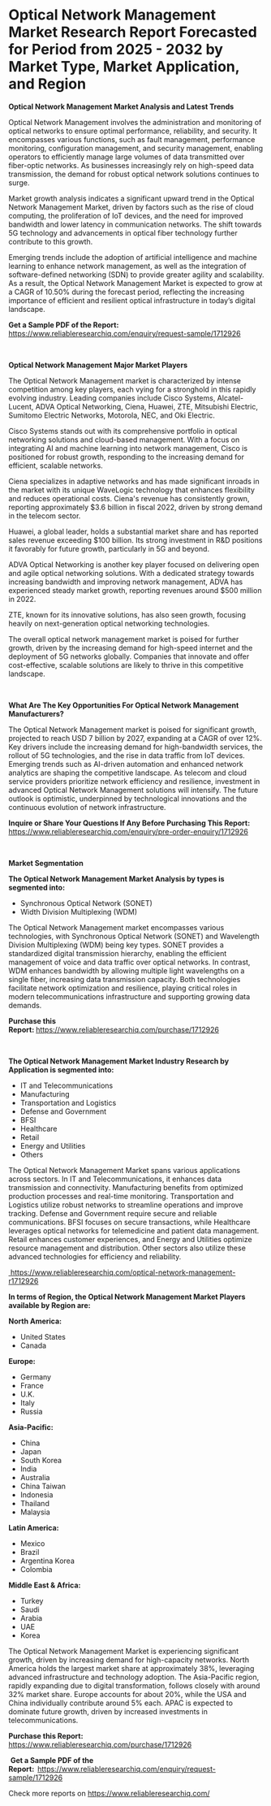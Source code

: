 <p><h1>Optical Network Management Market Research Report Forecasted for Period from 2025 -  2032 by Market Type, Market Application, and Region</h1></p><p><strong>Optical Network Management Market Analysis and Latest Trends</strong></p>
<p><p>Optical Network Management involves the administration and monitoring of optical networks to ensure optimal performance, reliability, and security. It encompasses various functions, such as fault management, performance monitoring, configuration management, and security management, enabling operators to efficiently manage large volumes of data transmitted over fiber-optic networks. As businesses increasingly rely on high-speed data transmission, the demand for robust optical network solutions continues to surge.</p><p>Market growth analysis indicates a significant upward trend in the Optical Network Management Market, driven by factors such as the rise of cloud computing, the proliferation of IoT devices, and the need for improved bandwidth and lower latency in communication networks. The shift towards 5G technology and advancements in optical fiber technology further contribute to this growth. </p><p>Emerging trends include the adoption of artificial intelligence and machine learning to enhance network management, as well as the integration of software-defined networking (SDN) to provide greater agility and scalability. As a result, the Optical Network Management Market is expected to grow at a CAGR of 10.50% during the forecast period, reflecting the increasing importance of efficient and resilient optical infrastructure in today’s digital landscape.</p></p>
<p><strong>Get a Sample PDF of the Report:&nbsp;</strong> <a href="https://www.reliableresearchiq.com/enquiry/request-sample/1712926?utm_campaign=2200&utm_medium=2&utm_source=Github&utm_content=ia&utm_term=15022025&utm_id=optical-network-management">https://www.reliableresearchiq.com/enquiry/request-sample/1712926</a></p>
<p>&nbsp;</p>
<p><strong>Optical Network Management Major Market Players</strong></p>
<p><p>The Optical Network Management market is characterized by intense competition among key players, each vying for a stronghold in this rapidly evolving industry. Leading companies include Cisco Systems, Alcatel-Lucent, ADVA Optical Networking, Ciena, Huawei, ZTE, Mitsubishi Electric, Sumitomo Electric Networks, Motorola, NEC, and Oki Electric. </p><p>Cisco Systems stands out with its comprehensive portfolio in optical networking solutions and cloud-based management. With a focus on integrating AI and machine learning into network management, Cisco is positioned for robust growth, responding to the increasing demand for efficient, scalable networks.</p><p>Ciena specializes in adaptive networks and has made significant inroads in the market with its unique WaveLogic technology that enhances flexibility and reduces operational costs. Ciena's revenue has consistently grown, reporting approximately $3.6 billion in fiscal 2022, driven by strong demand in the telecom sector.</p><p>Huawei, a global leader, holds a substantial market share and has reported sales revenue exceeding $100 billion. Its strong investment in R&D positions it favorably for future growth, particularly in 5G and beyond.</p><p>ADVA Optical Networking is another key player focused on delivering open and agile optical networking solutions. With a dedicated strategy towards increasing bandwidth and improving network management, ADVA has experienced steady market growth, reporting revenues around $500 million in 2022.</p><p>ZTE, known for its innovative solutions, has also seen growth, focusing heavily on next-generation optical networking technologies. </p><p>The overall optical network management market is poised for further growth, driven by the increasing demand for high-speed internet and the deployment of 5G networks globally. Companies that innovate and offer cost-effective, scalable solutions are likely to thrive in this competitive landscape.</p></p>
<p>&nbsp;</p>
<p><strong>What Are The Key Opportunities For Optical Network Management Manufacturers?</strong></p>
<p><p>The Optical Network Management market is poised for significant growth, projected to reach USD 7 billion by 2027, expanding at a CAGR of over 12%. Key drivers include the increasing demand for high-bandwidth services, the rollout of 5G technologies, and the rise in data traffic from IoT devices. Emerging trends such as AI-driven automation and enhanced network analytics are shaping the competitive landscape. As telecom and cloud service providers prioritize network efficiency and resilience, investment in advanced Optical Network Management solutions will intensify. The future outlook is optimistic, underpinned by technological innovations and the continuous evolution of network infrastructure.</p></p>
<p><strong>Inquire or Share Your Questions If Any Before Purchasing This Report:</strong> <a href="https://www.reliableresearchiq.com/enquiry/pre-order-enquiry/1712926?utm_campaign=2200&utm_medium=2&utm_source=Github&utm_content=ia&utm_term=15022025&utm_id=optical-network-management">https://www.reliableresearchiq.com/enquiry/pre-order-enquiry/1712926</a></p>
<p>&nbsp;</p>
<p><strong>Market Segmentation</strong></p>
<p><strong>The Optical Network Management Market Analysis by types is segmented into:</strong></p>
<p><ul><li>Synchronous Optical Network (SONET)</li><li>Width Division Multiplexing (WDM)</li></ul></p>
<p><p>The Optical Network Management market encompasses various technologies, with Synchronous Optical Network (SONET) and Wavelength Division Multiplexing (WDM) being key types. SONET provides a standardized digital transmission hierarchy, enabling the efficient management of voice and data traffic over optical networks. In contrast, WDM enhances bandwidth by allowing multiple light wavelengths on a single fiber, increasing data transmission capacity. Both technologies facilitate network optimization and resilience, playing critical roles in modern telecommunications infrastructure and supporting growing data demands.</p></p>
<p><strong>Purchase this Report:&nbsp;</strong><a href="https://www.reliableresearchiq.com/purchase/1712926?utm_campaign=2200&utm_medium=2&utm_source=Github&utm_content=ia&utm_term=15022025&utm_id=optical-network-management">https://www.reliableresearchiq.com/purchase/1712926</a></p>
<p>&nbsp;</p>
<p><strong>The Optical Network Management Market Industry Research by Application is segmented into:</strong></p>
<p><ul><li>IT and Telecommunications</li><li>Manufacturing</li><li>Transportation and Logistics</li><li>Defense and Government</li><li>BFSI</li><li>Healthcare</li><li>Retail</li><li>Energy and Utilities</li><li>Others</li></ul></p>
<p><p>The Optical Network Management Market spans various applications across sectors. In IT and Telecommunications, it enhances data transmission and connectivity. Manufacturing benefits from optimized production processes and real-time monitoring. Transportation and Logistics utilize robust networks to streamline operations and improve tracking. Defense and Government require secure and reliable communications. BFSI focuses on secure transactions, while Healthcare leverages optical networks for telemedicine and patient data management. Retail enhances customer experiences, and Energy and Utilities optimize resource management and distribution. Other sectors also utilize these advanced technologies for efficiency and reliability.</p></p>
<p><a href="https://www.reliableresearchiq.com/optical-network-management-r1712926?utm_campaign=2200&utm_medium=2&utm_source=Github&utm_content=ia&utm_term=15022025&utm_id=optical-network-management">&nbsp;https://www.reliableresearchiq.com/optical-network-management-r1712926</a></p>
<p><strong>In terms of Region, the Optical Network Management Market Players available by Region are:</strong></p>
<p>
    <p> <strong> North America: </strong>
        <ul>
            <li>United States</li>
            <li>Canada</li>
        </ul>
        </p> 
    <p> <strong> Europe: </strong>
        <ul>
            <li>Germany</li>
            <li>France</li>
            <li>U.K.</li>
            <li>Italy</li>
            <li>Russia</li>
        </ul>
        </p> 
    <p> <strong> Asia-Pacific: </strong>
        <ul>
            <li>China</li>
            <li>Japan</li>
            <li>South Korea</li>
            <li>India</li>
            <li>Australia</li>
            <li>China Taiwan</li>
            <li>Indonesia</li>
            <li>Thailand</li>
            <li>Malaysia</li>
        </ul>
        </p> 
    <p> <strong> Latin America: </strong>
        <ul>
            <li>Mexico</li>
            <li>Brazil</li>
            <li>Argentina Korea</li>
            <li>Colombia</li>
        </ul>
        </p> 
    <p> <strong> Middle East & Africa: </strong>
        <ul>
            <li>Turkey</li>
            <li>Saudi</li>
            <li>Arabia</li>
            <li>UAE</li>
            <li>Korea</li>
        </ul>
    </p>
    </p>
<p><p>The Optical Network Management Market is experiencing significant growth, driven by increasing demand for high-capacity networks. North America holds the largest market share at approximately 38%, leveraging advanced infrastructure and technology adoption. The Asia-Pacific region, rapidly expanding due to digital transformation, follows closely with around 32% market share. Europe accounts for about 20%, while the USA and China individually contribute around 5% each. APAC is expected to dominate future growth, driven by increased investments in telecommunications.</p></p>
<p><strong>Purchase this Report: </strong><a href="https://www.reliableresearchiq.com/purchase/1712926?utm_campaign=2200&utm_medium=2&utm_source=Github&utm_content=ia&utm_term=15022025&utm_id=optical-network-management">https://www.reliableresearchiq.com/purchase/1712926</a></p>
<p>&nbsp;<strong>Get a Sample PDF of the Report:&nbsp;&nbsp;</strong><a href="https://www.reliableresearchiq.com/enquiry/request-sample/1712926?utm_campaign=2200&utm_medium=2&utm_source=Github&utm_content=ia&utm_term=15022025&utm_id=optical-network-management">https://www.reliableresearchiq.com/enquiry/request-sample/1712926</a></p>
<p><strong></strong></p>
<p>Check more reports on <a href="https://www.reliableresearchiq.com/?utm_campaign=2200&utm_medium=2&utm_source=Github&utm_content=ia&utm_term=15022025&utm_id=optical-network-management">https://www.reliableresearchiq.com/</a></p>